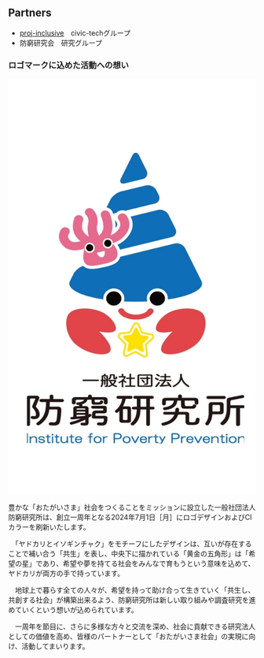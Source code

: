 ## Partners

- [proj-inclusive](https://www.proj-inclusive.org)　civic-techグループ
- 防窮研究会　研究グループ

### ロゴマークに込めた活動への想い

![](/image/枠アリ_rogo01.jpg)

豊かな「おたがいさま」社会をつくることをミッションに設立した一般社団法人防窮研究所は、創立一周年となる2024年7月1日［月］にロゴデザインおよびCIカラーを刷新いたします。

　「ヤドカリとイソギンチャク」をモチーフにしたデザインは、互いが存在することで補い合う「共生」を表し、中央下に描かれている「黄金の五角形」は「希望の星」であり、希望や夢を持てる社会をみんなで育もうという意味を込めて、ヤドカリが両方の手で持っています。

　地球上で暮らす全ての人々が、希望を持って助け合って生きていく「共生し、共創する社会」が構築出来るよう、防窮研究所は新しい取り組みや調査研究を進めていくという想いが込められています。

　一周年を節目に、さらに多様な方々と交流を深め、社会に貢献できる研究法人としての価値を高め、皆様のパートナーとして「おたがいさま社会」の実現に向け、活動してまいります。
